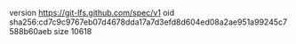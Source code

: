 version https://git-lfs.github.com/spec/v1
oid sha256:cd7c9c9767eb07d4678dda17a7d3efd8d604ed08a2ae951a99245c7588b60aeb
size 10618
